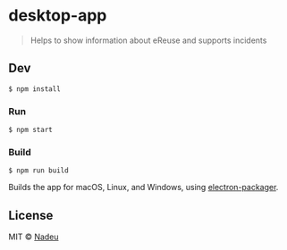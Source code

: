 # desktop-app

> Helps to show information about eReuse and supports incidents

## Dev

```
$ npm install
```

### Run

```
$ npm start
```

### Build

```
$ npm run build
```

Builds the app for macOS, Linux, and Windows, using [electron-packager](https://github.com/electron-userland/electron-packager).


## License

MIT © [Nadeu](https://github.com/eReuse/desktop-app)
